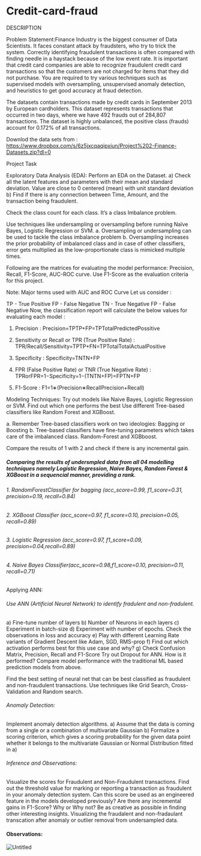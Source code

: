 # Credit-card-fraud
DESCRIPTION

Problem Statement:Finance Industry is the biggest consumer of Data Scientists. It faces constant attack by fraudsters, who try to trick the system. Correctly identifying fraudulent transactions is often compared with finding needle in a haystack because of the low event rate. It is important that credit card companies are able to recognize fraudulent credit card transactions so that the customers are not charged for items that they did not purchase. You are required to try various techniques such as supervised models with oversampling, unsupervised anomaly detection, and heuristics to get good accuracy at fraud detection. 

The datasets contain transactions made by credit cards in September 2013 by European cardholders. This dataset represents transactions that occurred in two days, where we have 492 frauds out of 284,807 transactions. The dataset is highly unbalanced, the positive class (frauds) account for 0.172% of all transactions.

Downlod the data sets from : https://www.dropbox.com/s/6z5jxcqaqipxiun/Project%202-Finance-Datasets.zip?dl=0

Project Task

Exploratory Data Analysis (EDA):
Perform an EDA on the Dataset. 
a) Check all the latent features and parameters with their mean and standard deviation. Value are close to 0 centered (mean) with unit standard deviation 
b) Find if there is any connection between Time, Amount, and the transaction being fraudulent.

Check the class count for each class. It’s a class Imbalance problem.

Use techniques like undersampling or oversampling before running Naïve Bayes, Logistic Regression or SVM. 
  a. Oversampling or undersampling can be used to tackle the class imbalance problem 
  b. Oversampling increases the prior probability of imbalanced class and in case of other classifiers, error gets multiplied as the low-proportionate class is mimicked multiple times. 
 
  Following are the matrices for evaluating the model performance:
  Precision, Recall, F1-Score, AUC-ROC curve. Use F1-Score as the evaluation criteria for this project.

Note: Major terms used with AUC and ROC Curve
Let us consider :

TP - True Positive
FP - False Negative
TN - True Negative
FP - False Negative
Now, the classification report will calculate the below values for evaluating each model :

1. Precision :
Precision=TPTP+FP=TPTotalPredictedPossitive

2. Sensitivity or Recall or TPR (True Positive Rate) :
TPR/Recall/Sensitivity=TPTP+FN=TPTotalTotalActualPositive

3. Specificity :
Specificity=TNTN+FP

4. FPR (False Positive Rate) or TNR (True Negative Rate) :
TPRorFPR=1−Specificity=1−(TNTN+FP)=FPTN+FP

5. F1-Score :
F1=1∗(Precision∗RecallPrecision+Recall)


Modeling Techniques:
Try out models like Naive Bayes, Logistic Regression or SVM. Find out which one performs the best Use different Tree-based classifiers like Random Forest and XGBoost.

   a.    Remember Tree-based classifiers work on two ideologies: Bagging or Boosting
   b.    Tree-based classifiers have fine-tuning parameters which takes care of the imbalanced class. Random-Forest and XGBboost.

Compare the results of 1 with 2 and check if there is any incremental gain.

##### Comparing the results of undersmpled data from all 04 modelling techniques namely Logistic Regression, Naive Bayes, Random Forest & XGBoost in a sequencial manner, providing a rank.
###### 1. RandomForestClassifier for bagging (acc_score=0.99, f1_score=0.31, precision=0.19, recall=0.84)
###### 2. XGBoost Classifier (acc_score=0.97, f1_score=0.10, precision=0.05, recall=0.89)
###### 3. Logistic Regression (acc_score=0.97, f1_score=0.09, precision=0.04,recall=0.89)
###### 4. Naive Bayes Classifier(acc_score=0.98,f1_score=0.10, precision=0.11, recall=0.71)


Applying ANN:
###### Use ANN (Artificial Neural Network) to identify fradulent and non-fradulent.

a)    Fine-tune number of layers
b)    Number of Neurons in each layers
c)    Experiment in batch-size
d)    Experiment with number of epochs. Check the observations in loss and accuracy
e)    Play with different Learning Rate variants of Gradient Descent like Adam, SGD, RMS-prop
f)    Find out which activation performs best for this use case and why?
g)    Check Confusion Matrix, Precision, Recall and F1-Score
Try out Dropout for ANN. How is it performed? Compare model performance with the traditional ML based prediction models from above.

Find the best setting of neural net that can be best classified as fraudulent and non-fraudulent transactions. Use techniques like Grid Search, Cross-Validation and Random search.
###### Anomaly Detection:
Implement anomaly detection algorithms. 
a) Assume that the data is coming from a single or a combination of multivariate Gaussian 
b) Formalize a scoring criterion, which gives a scoring probability for the given data point whether it belongs to the multivariate Gaussian or Normal Distribution fitted in a)

###### Inference and Observations:
Visualize the scores for Fraudulent and Non-Fraudulent transactions.
Find out the threshold value for marking or reporting a transaction as fraudulent in your anomaly detection system.
Can this score be used as an engineered feature in the models developed previously? Are there any incremental gains in F1-Score? Why or Why not?
Be as creative as possible in finding other interesting insights.
Visualizing the fraudalent and non-fradaulant transcation after anomaly or outlier removal from undersampled data.

#### Observations:

![Untitled](https://user-images.githubusercontent.com/64850346/113062000-a60c9680-91d0-11eb-875f-87449eeba9dc.png)
